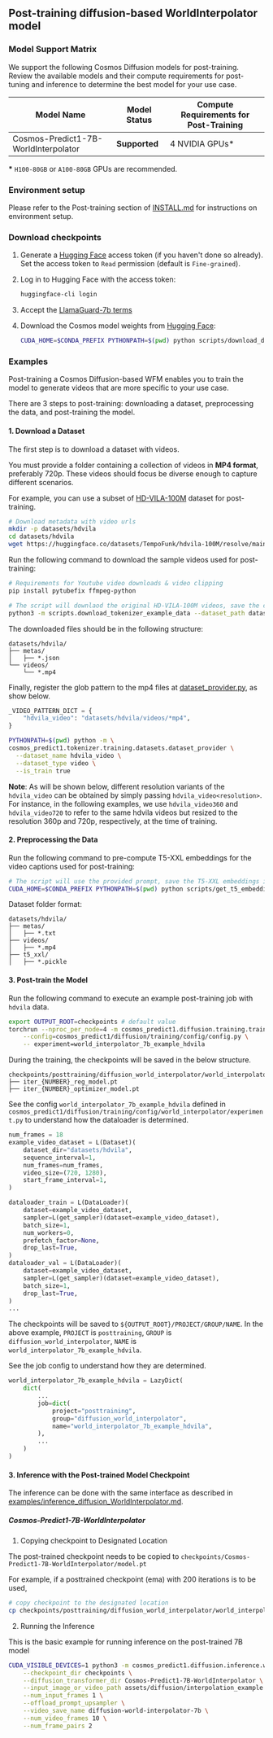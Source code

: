 ## Post-training diffusion-based WorldInterpolator model

### Model Support Matrix

We support the following Cosmos Diffusion models for post-training. Review the available models and their compute requirements for post-tuning and inference to determine the best model for your use case.

| Model Name                               | Model Status | Compute Requirements for Post-Training |
|----------------------------------------------|------------------|------------------------------------------|
| Cosmos-Predict1-7B-WorldInterpolator         | **Supported**    | 4 NVIDIA GPUs*                           |

**\*** `H100-80GB` or `A100-80GB` GPUs are recommended.

### Environment setup

Please refer to the Post-training section of [INSTALL.md](/INSTALL.md#post-training) for instructions on environment setup.

### Download checkpoints

1. Generate a [Hugging Face](https://huggingface.co/settings/tokens) access token (if you haven't done so already). Set the access token to `Read` permission (default is `Fine-grained`).

2. Log in to Hugging Face with the access token:
   ```bash
   huggingface-cli login
   ```
3. Accept the [LlamaGuard-7b terms](https://huggingface.co/meta-llama/LlamaGuard-7b)

4. Download the Cosmos model weights from [Hugging Face](https://huggingface.co/collections/nvidia/cosmos-predict1-67c9d1b97678dbf7669c89a7):
   ```bash
   CUDA_HOME=$CONDA_PREFIX PYTHONPATH=$(pwd) python scripts/download_diffusion_checkpoints.py --model_sizes 7B --model_types Video2World --checkpoint_dir checkpoints
   ```

### Examples

Post-training a Cosmos Diffusion-based WFM enables you to train the model to generate videos that are more specific to your use case.

There are 3 steps to post-training: downloading a dataset, preprocessing the data, and post-training the model.

#### 1. Download a Dataset

The first step is to download a dataset with videos.

You must provide a folder containing a collection of videos in **MP4 format**, preferably 720p. These videos should focus be diverse enough to capture different scenarios.

For example, you can use a subset of [HD-VILA-100M](https://github.com/microsoft/XPretrain/tree/main/hd-vila-100m) dataset for post-training.

```bash
# Download metadata with video urls
mkdir -p datasets/hdvila
cd datasets/hdvila
wget https://huggingface.co/datasets/TempoFunk/hdvila-100M/resolve/main/hdvila-100M.jsonl
```

Run the following command to download the sample videos used for post-training:

```bash
# Requirements for Youtube video downloads & video clipping
pip install pytubefix ffmpeg-python
```

```bash
# The script will downlaod the original HD-VILA-100M videos, save the corresponding clips and the metadata.
python3 -m scripts.download_tokenizer_example_data --dataset_path datasets/hdvila --N_videos 128 --do_download --do_clip
```

The downloaded files should be in the following structure:
```
datasets/hdvila/
├── metas/
│   ├── *.json
└── videos/
    └── *.mp4
```

Finally, register the glob pattern to the mp4 files at [dataset_provider.py](cosmos_predict1/tokenizer/training/datasets/dataset_provider.py), as show below.
```python
_VIDEO_PATTERN_DICT = {
    "hdvila_video": "datasets/hdvila/videos/*mp4",
}
```

```bash
PYTHONPATH=$(pwd) python -m \
cosmos_predict1.tokenizer.training.datasets.dataset_provider \
  --dataset_name hdvila_video \
  --dataset_type video \
  --is_train true  
```

**Note**: As will be shown below, different resolution variants of the `hdvila_video` can be obtained by simply passing `hdvila_video<resolution>`. For instance, in the following examples, we use `hdvila_video360` and `hdvila_video720` to refer to the same hdvila videos but resized to the resolution 360p and 720p, respectively, at the time of training.


#### 2. Preprocessing the Data

Run the following command to pre-compute T5-XXL embeddings for the video captions used for post-training:

```bash
# The script will use the provided prompt, save the T5-XXL embeddings in pickle format.
CUDA_HOME=$CONDA_PREFIX PYTHONPATH=$(pwd) python scripts/get_t5_embeddings.py --dataset_path datasets/hdvila
```

Dataset folder format:
```
datasets/hdvila/
├── metas/
│   ├── *.txt
├── videos/
│   ├── *.mp4
├── t5_xxl/
│   ├── *.pickle
```

#### 3. Post-train the Model

Run the following command to execute an example post-training job with `hdvila` data.
```bash
export OUTPUT_ROOT=checkpoints # default value
torchrun --nproc_per_node=4 -m cosmos_predict1.diffusion.training.train \
    --config=cosmos_predict1/diffusion/training/config/config.py \
    -- experiment=world_interpolator_7b_example_hdvila
```

During the training, the checkpoints will be saved in the below structure.
```
checkpoints/posttraining/diffusion_world_interpolator/world_interpolator_7b_example_hdvila/checkpoints/
├── iter_{NUMBER}_reg_model.pt
├── iter_{NUMBER}_optimizer_model.pt
```

See the config `world_interpolator_7b_example_hdvila` defined in `cosmos_predict1/diffusion/training/config/world_interpolator/experiment.py` to understand how the dataloader is determined.

```python
num_frames = 18
example_video_dataset = L(Dataset)(
    dataset_dir="datasets/hdvila",
    sequence_interval=1,
    num_frames=num_frames,
    video_size=(720, 1280),
    start_frame_interval=1,
)

dataloader_train = L(DataLoader)(
    dataset=example_video_dataset,
    sampler=L(get_sampler)(dataset=example_video_dataset),
    batch_size=1,
    num_workers=0,
    prefetch_factor=None,  
    drop_last=True,
)
dataloader_val = L(DataLoader)(
    dataset=example_video_dataset,
    sampler=L(get_sampler)(dataset=example_video_dataset),
    batch_size=1,
    drop_last=True,
)
...

```

The checkpoints will be saved to `${OUTPUT_ROOT}/PROJECT/GROUP/NAME`.
In the above example, `PROJECT` is `posttraining`, `GROUP` is `diffusion_world_interpolator`, `NAME` is `world_interpolator_7b_example_hdvila`.

See the job config to understand how they are determined.
```python
world_interpolator_7b_example_hdvila = LazyDict(
    dict(
        ...
        job=dict(
            project="posttraining",
            group="diffusion_world_interpolator",
            name="world_interpolator_7b_example_hdvila",
        ),
        ...
    )
)
```

#### 3. Inference with the Post-trained Model Checkpoint

The inference can be done with the same interface as described in [examples/inference_diffusion_WorldInterpolator.md](/examples/inference_diffusion_WorldInterpolator.md).

##### Cosmos-Predict1-7B-WorldInterpolator

1. Copying checkpoint to Designated Location

The post-trained checkpoint needs to be copied to `checkpoints/Cosmos-Predict1-7B-WorldInterpolator/model.pt`

For example, if a posttrained checkpoint (ema) with 200 iterations is to be used,
```bash
# copy checkpoint to the designated location
cp checkpoints/posttraining/diffusion_world_interpolator/world_interpolator_7b_example_hdvila/checkpoints/iter_000000200_reg_model.pt checkpoints/Cosmos-Predict1-7B-WorldInterpolator/model.pt
```

2. Running the Inference

This is the basic example for running inference on the post-trained 7B model
```bash
CUDA_VISIBLE_DEVICES=1 python3 -m cosmos_predict1.diffusion.inference.world_interpolator \
    --checkpoint_dir checkpoints \
    --diffusion_transformer_dir Cosmos-Predict1-7B-WorldInterpolator \
    --input_image_or_video_path assets/diffusion/interpolation_example.mp4  \
    --num_input_frames 1 \
    --offload_prompt_upsampler \
    --video_save_name diffusion-world-interpolator-7b \
    --num_video_frames 10 \
    --num_frame_pairs 2
```
